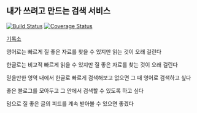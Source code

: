 ## 내가 쓰려고 만드는 검색 서비스
[![Build Status](https://travis-ci.org/KimSeongGyu1/YuanGallery.svg?branch=master)](https://travis-ci.org/KimSeongGyu1/YuanGallery)
[![Coverage Status](https://coveralls.io/repos/github/KimSeongGyu1/YuanGallery/badge.svg?branch=master)](https://coveralls.io/github/KimSeongGyu1/YuanGallery?branch=master)

[기록소](https://www.notion.so/seonggyu/9657185992aa4873b0f08ac8493659a2)

영어로는 빠르게 질 좋은 자료를 찾을 수 있지만 읽는 것이 오래 걸린다

한글로는 비교적 빠르게 읽을 수 있지만 질 좋은 자료를  찾는 것이 오래 걸린다

믿을만한 영역 내에서 한글로 빠르게 검색해보고 없으면 그 때 영어로 검색하고 싶다

좋은 블로그를 모아두고 그 안에서 검색할 수 있도록 하고 싶다

덤으로 질 좋은 글의 피드를 계속 받아볼 수 있으면 좋겠다